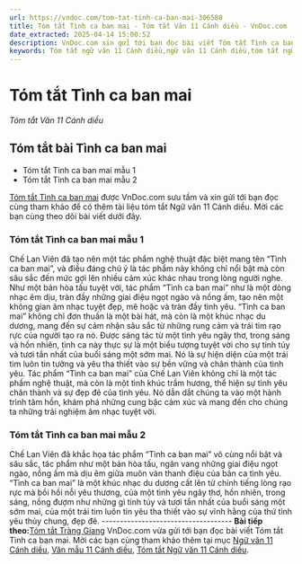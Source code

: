 ```yaml
---
url: https://vndoc.com/tom-tat-tinh-ca-ban-mai-306580
title: Tóm tắt Tình ca ban mai - Tóm tắt Văn 11 Cánh diều - VnDoc.com
date_extracted: 2025-04-14 15:00:52
description: VnDoc.com xin gửi tới bạn đọc bài viết Tóm tắt Tình ca ban mai. Mời các bạn cùng tham khảo để có thêm tài liệu học Văn 11 Cánh diều nhé.
keywords: Tóm tắt ngữ văn 11 Cánh diều,ngữ văn 11 Cánh diều,tóm tắt ngữ văn 11,tóm tắt văn 11,tóm tắt văn 11 Cánh diều,ngữ văn 11,văn 11,văn 11 cánh diều,Tóm tắt Tình ca ban mai,Tóm tắt bài Tình ca ban mai,Tóm tắt nội dung chính bài Tình ca ban mai,tình ca ban mai
---
```


# Tóm tắt Tình ca ban mai
 _Tóm tắt Văn 11 Cánh diều_
## Tóm tắt bài Tình ca ban mai
  * Tóm tắt Tình ca ban mai mẫu 1
  * Tóm tắt Tình ca ban mai mẫu 2

[Tóm tắt Tình ca ban mai](<https://vndoc.com/tom-tat-tinh-ca-ban-mai-306580>) được VnDoc.com sưu tầm và xin gửi tới bạn đọc cùng tham khảo để có thêm tài liệu tóm tắt Ngữ văn 11 Cánh diều. Mời các bạn cùng theo dõi bài viết dưới đây.
### Tóm tắt Tình ca ban mai mẫu 1
Chế Lan Viên đã tạo nên một tác phẩm nghệ thuật đặc biệt mang tên “Tình ca ban mai”, và điều đáng chú ý là tác phẩm này không chỉ nổi bật mà còn sâu sắc đến mức gợi lên nhiều cảm xúc khác nhau trong lòng người nghe. Như một bản hòa tấu tuyệt vời, tác phẩm “Tình ca ban mai” như là một dòng nhạc êm dịu, tràn đầy những giai điệu ngọt ngào và nồng ấm, tạo nên một không gian âm nhạc tuyệt đẹp, mê hoặc và tràn đầy tình yêu.
“Tình ca ban mai” không chỉ đơn thuần là một bài hát, mà còn là một khúc nhạc du dương, mang đến sự cảm nhận sâu sắc từ những rung cảm và trái tim rạo rực của người tạo ra nó. Được sáng tác từ một tình yêu ngây thơ, trong sáng và hồn nhiên, tình ca này thực sự là một biểu tượng tuyệt vời cho sự tinh túy và tươi tắn nhất của buổi sáng một sớm mai. Nó là sự hiện diện của một trái tim luôn tin tưởng và yêu tha thiết vào sự bền vững và chân thành của tình yêu.
Tác phẩm “Tình ca ban mai” của Chế Lan Viên không chỉ là một tác phẩm nghệ thuật, mà còn là một tình khúc trầm hương, thể hiện sự tình yêu chân thành và sự đẹp đẽ của tình yêu. Nó dẫn dắt chúng ta vào một hành trình tâm hồn, khám phá những cung bậc cảm xúc và mang đến cho chúng ta những trải nghiệm âm nhạc tuyệt vời.
### Tóm tắt Tình ca ban mai mẫu 2
Chế Lan Viên đã khắc họa tác phẩm “Tình ca ban mai” vô cùng nổi bật và sâu sắc, tác phẩm như một bản hòa tấu, ngân vang những giai điệu ngọt ngào, nồng ấm mà dịu êm giữa muôn vàn thanh điệu của bản ca tình yêu.
“Tình ca ban mai” là một khúc nhạc du dương cất lên từ chính tiếng lòng rạo rực mà bồi hồi nỗi yêu thương, của một tình yêu ngây thơ, hồn nhiên, trong sáng, nồng đượm như những gì tinh túy và tươi tắn nhất của buổi sáng một sớm mai, của một trái tim luôn tin yêu tha thiết vào sự vĩnh hằng của thứ tình yêu thủy chung, đẹp đẽ.
\------------------------------------
**Bài tiếp theo:**[Tóm tắt Tràng Giang](<https://vndoc.com/tom-tat-trang-giang-canh-dieu-306581>)
VnDoc.com vừa gửi tới bạn đọc bài viết Tóm tắt Tình ca ban mai. Mời các bạn cùng tham khảo thêm tại mục [Ngữ văn 11 Cánh diều](<https://vndoc.com/ngu-van-11-canh-dieu>), [Văn mẫu 11 Cánh diều](<https://vndoc.com/van-mau-lop-11-canh-dieu>), [Tóm tắt Ngữ văn 11 Cánh diều](<https://vndoc.com/tom-tat-ngu-van-11-canh-dieu>).
